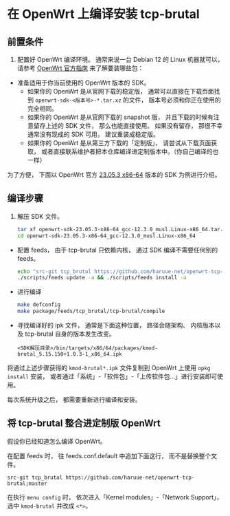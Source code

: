 在 OpenWrt 上编译安装 tcp-brutal
==============

## 前置条件

1. 配置好 OpenWrt 编译环境。
   通常来说一台 Debian 12 的 Linux 机器就可以， 请参考
   [OpenWrt 官方指南](https://openwrt.org/docs/guide-developer/toolchain/install-buildsystem)
   来了解要装哪些包：

-  准备适用于你当前使用的 OpenWrt 版本的 SDK。
   + 如果你的 OpenWrt 是从官网下载的稳定版，
     通常可以直接在下载页面找到 `openwrt-sdk-<版本号>-*.tar.xz` 的文件，
     版本号必须和你正在使用的完全相同。
   + 如果你的 OpenWrt 是从官网下载的 snapshot 版，
     并且下载的时候有注意留存上述的 SDK 文件， 那么也能直接使用。
     如果没有留存， 那很不幸通常没有现成的 SDK 可用， 建议重装成稳定版。
   + 如果你的 OpenWrt 是从第三方下载的「定制版」， 请尝试从下载页面获取，
     或者直接联系维护者把本仓库编译进定制版本中。（你自己编译的也一样）

为了方便， 下面以 OpenWrt 官方
[23.05.3 x86-64](https://archive.openwrt.org/releases/23.05.3/targets/x86/64/)
版本的 SDK 为例进行介绍。


## 编译步骤

1. 解压 SDK 文件。

   ```bash
   tar xf openwrt-sdk-23.05.3-x86-64_gcc-12.3.0_musl.Linux-x86_64.tar.xz
   cd openwrt-sdk-23.05.3-x86-64_gcc-12.3.0_musl.Linux-x86_64
   ```

-  配置 feeds， 由于 tcp-brutal 只依赖内核， 通过 SDK 编译不需要任何别的 feeds。

   ```bash
   echo "src-git tcp_brutal https://github.com/haruue-net/openwrt-tcp-brutal;master" > feeds.conf.default
   ./scripts/feeds update -a && ./scripts/feeds install -a
   ```

-  进行编译

   ```bash
   make defconfig
   make package/feeds/tcp_brutal/tcp-brutal/compile
   ```

-  寻找编译好的 ipk 文件， 通常是下面这种位置，
   路径会随架构、 内核版本以及 tcp-brutal 自身的版本发生改变。

   ```
   <SDK解压目录>/bin/targets/x86/64/packages/kmod-brutal_5.15.150+1.0.3-1_x86_64.ipk
   ```

将通过上述步骤获得的 `kmod-brutal*.ipk` 文件复制到 OpenWrt 上使用 `opkg install` 安装，
或者通过「系统」-「软件包」-「上传软件包…」进行安装即可使用。

每次系统升级之后， 都需要重新进行编译和安装。


## 将 tcp-brutal 整合进定制版 OpenWrt

假设你已经知道怎么编译 OpenWrt。

在配置 feeds 时， 往 feeds.conf.default 中追加下面这行， 而不是替换整个文件。

```
src-git tcp_brutal https://github.com/haruue-net/openwrt-tcp-brutal;master
```

在执行 `menu config` 时， 依次进入「Kernel modules」-「Network Support」，
选中 `kmod-brutal` 并改成 `<*>`。

